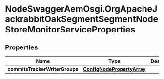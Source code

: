 # NodeSwaggerAemOsgi.OrgApacheJackrabbitOakSegmentSegmentNodeStoreMonitorServiceProperties

## Properties
Name | Type | Description | Notes
------------ | ------------- | ------------- | -------------
**commitsTrackerWriterGroups** | [**ConfigNodePropertyArray**](ConfigNodePropertyArray.md) |  | [optional] 


